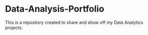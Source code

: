 # Data-Analysis-Portfolio
This is a repository created to share and show off my Data Analytics projects.
